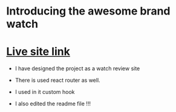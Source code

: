 # Introducing the awesome brand watch 

# [Live site link](https://snazzy-griffin-d22852.netlify.app/home)

- I have designed the project as a watch review site

- There is used react router as well.

- I used in it custom hook

- I also edited the readme file !!!